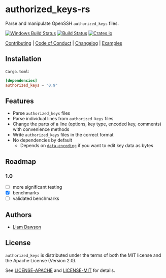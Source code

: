 # authorized_keys-rs

Parse and manipulate OpenSSH `authorized_keys` files.

[![Windows Build Status](https://ci.appveyor.com/api/projects/status/gm7dto6llk0mgrsr?svg=true)](https://ci.appveyor.com/project/liamdawson/authorized-keys)
[![Build Status](https://travis-ci.com/hubauth/authorized_keys.svg?branch=master)](https://travis-ci.com/hubauth/authorized_keys)
[![Crates.io](https://img.shields.io/crates/v/authorized_keys.svg)](https://crates.io/crates/authorized_keys)

  [Contributing](./CONTRIBUTING.md)
| [Code of Conduct](./CODE_OF_CONDUCT.md)
| [Changelog](./CHANGELOG.md)
| [Examples](./examples/)

## Installation

`Cargo.toml`:

```toml
[dependencies]
authorized_keys = "0.9"
```

## Features

* Parse `authorized_keys` files
* Parse individual lines from `authorized_keys` files
* Change the parts of a line (options, key type, encoded key, comments)
  with convenience methods
* Write `authorized_keys` files in the correct format
* No dependencies by default
  * Depends on [`data-encoding`] if you want to edit key data as bytes

## Roadmap

### 1.0

* [ ] more significant testing
* [x] benchmarks
* [ ] validated benchmarks

## Authors

* [Liam Dawson](https://github.com/liamdawson)

## License

`authorized_keys` is distributed under the terms of both the MIT license and the
Apache License (Version 2.0).

See [LICENSE-APACHE](LICENSE-APACHE) and [LICENSE-MIT](LICENSE-MIT) for details.

[`data-encoding`]: https://github.com/ia0/data-encoding
